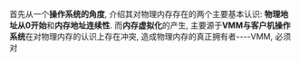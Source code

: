 首先从一个**操作系统的角度**, 介绍其对物理内存存在的两个主要基本认识: **物理地址从0开始**和**内存地址连续性**. 而**内存虚拟化**的产生, 主要源于**VMM与客户机操作系统**在对物理内存的认识上存在冲突, 造成物理内存的真正拥有者----VMM, 必须对